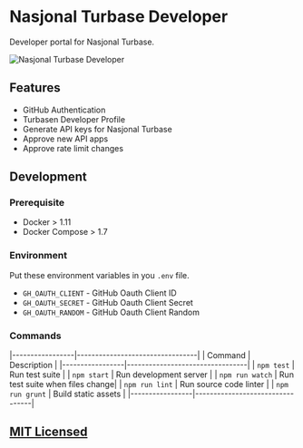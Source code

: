 # Nasjonal Turbase Developer

Developer portal for Nasjonal Turbase.

![Nasjonal Turbase Developer](https://raw.githubusercontent.com/Turbasen/Developer/master/static/images/demo.gif)

## Features

* GitHub Authentication
* Turbasen Developer Profile
* Generate API keys for Nasjonal Turbase
* Approve new API apps
* Approve rate limit changes

## Development

### Prerequisite

* Docker > 1.11
* Docker Compose > 1.7

### Environment

Put these environment variables in you `.env` file.

* `GH_OAUTH_CLIENT` - GitHub Oauth Client ID
* `GH_OAUTH_SECRET` - GitHub Oauth Client Secret
* `GH_OAUTH_RANDOM` - GitHub Oauth Client Random

### Commands

|-----------------|---------------------------------|
| Command         | Description                     |
|-----------------|---------------------------------|
| `npm test`      | Run test suite                  |
| `npm start`     | Run development server          |
| `npm run watch` | Run test suite when files change|
| `npm run lint`  | Run source code linter          |
| `npm run grunt` | Build static assets             |
|-----------------|---------------------------------|

## [MIT Licensed](https://github.com/Turbasen/Developer/blob/master/LICENSE)
